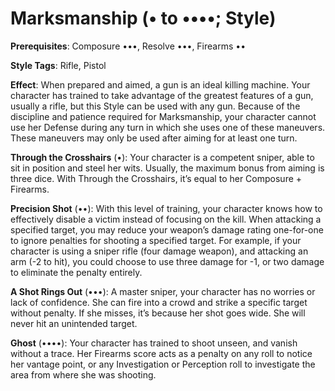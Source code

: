 # Marksmanship (• to ••••; Style) 
**Prerequisites**: Composure •••, Resolve •••, Firearms •• 

**Style Tags**: Rifle, Pistol

**Effect**: When prepared and aimed, a gun is an ideal killing machine. Your character has trained to take advantage of the greatest features of a gun, usually a rifle, but this Style can be used with any gun. Because of the discipline and patience required for Marksmanship, your character cannot use her Defense during any turn in which she uses one of these maneuvers. These maneuvers may only be used after aiming for at least one turn. 

**Through the Crosshairs** (•): Your character is a competent sniper, able to sit in position and steel her wits. Usually, the maximum bonus from aiming is three dice. With Through the Crosshairs, it’s equal to her Composure + Firearms. 

**Precision Shot** (••): With this level of training, your character knows how to effectively disable a victim instead of focusing on the kill. When attacking a specified target, you may reduce your weapon’s damage rating one-for-one to ignore penalties for shooting a specified target. For example, if your character is using a sniper rifle (four damage weapon), and attacking an arm (-2 to hit), you could choose to use three damage for -1, or two damage to eliminate the penalty entirely. 

**A Shot Rings Out** (•••): A master sniper, your character has no worries or lack of confidence. She can fire into a crowd and strike a specific target without penalty. If she misses, it’s because her shot goes wide. She will never hit an unintended target. 

**Ghost** (••••): Your character has trained to shoot unseen, and vanish without a trace. Her Firearms score acts as a penalty on any roll to notice her vantage point, or any Investigation or Perception roll to investigate the area from where she was shooting.